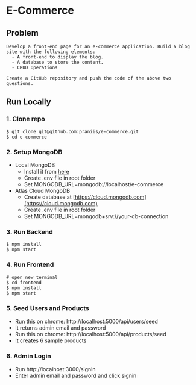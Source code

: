 # E-Commerce

## Problem

```
Develop a front-end page for an e-commerce application. Build a blog site with the following elements:
  - A front-end to display the blog.
  - A database to store the content.
  - CRUD Operations

Create a GitHub repository and push the code of the above two questions.
```


## Run Locally

### 1. Clone repo

```
$ git clone git@github.com:praniis/e-commerce.git
$ cd e-commerce
```

### 2. Setup MongoDB

- Local MongoDB
  - Install it from [here](https://www.mongodb.com/try/download/community)
  - Create .env file in root folder
  - Set MONGODB_URL=mongodb://localhost/e-commerce
- Atlas Cloud MongoDB
  - Create database at [https://cloud.mongodb.com](https://cloud.mongodb.com)
  - Create .env file in root folder
  - Set MONGODB_URL=mongodb+srv://your-db-connection

### 3. Run Backend

```
$ npm install
$ npm start
```

### 4. Run Frontend

```
# open new terminal
$ cd frontend
$ npm install
$ npm start
```

### 5. Seed Users and Products

- Run this on chrome: http://localhost:5000/api/users/seed
- It returns admin email and password
- Run this on chrome: http://localhost:5000/api/products/seed
- It creates 6 sample products

### 6. Admin Login

- Run http://localhost:3000/signin
- Enter admin email and password and click signin